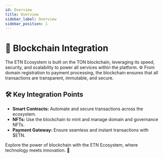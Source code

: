 ```yaml
---
id: Overview
title: Overview
sidebar_label: Overview
sidebar_position: 1
---
```


# 🔗 Blockchain Integration

The ETN Ecosystem is built on the TON blockchain, leveraging its speed, security, and scalability to power all services within the platform. ⚙️ From domain registration to payment processing, the blockchain ensures that all transactions are transparent, immutable, and secure.

## 🛠️ Key Integration Points

- **Smart Contracts:** Automate and secure transactions across the ecosystem.
- **NFTs:** Use the blockchain to mint and manage domain and governance NFTs.
- **Payment Gateway:** Ensure seamless and instant transactions with $ETN.

Explore the power of blockchain with the ETN Ecosystem, where technology meets innovation. 🚀
